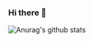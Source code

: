 ### Hi there 👋


![Anurag's github stats](https://github-readme-stats.vercel.app/api?fajjarnr=anuraghazra&show_icons=true&theme=radical)

<!--
**fajjarnr/fajjarnr** is a ✨ _special_ ✨ repository because its `README.md` (this file) appears on your GitHub profile.

Here are some ideas to get you started:

- 🔭 I’m currently working on ...
- 🌱 I’m currently learning ...
- 👯 I’m looking to collaborate on ...
- 🤔 I’m looking for help with ...
- 💬 Ask me about ...
- 📫 How to reach me: ...
- 😄 Pronouns: ...
- ⚡ Fun fact: ...
-->
